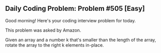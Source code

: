## Daily Coding Problem: Problem #505 [Easy]

Good morning! Here's your coding interview problem for today.

This problem was asked by Amazon.

Given an array and a number k that's smaller than the length of the array, rotate the array to the right k elements in-place.

